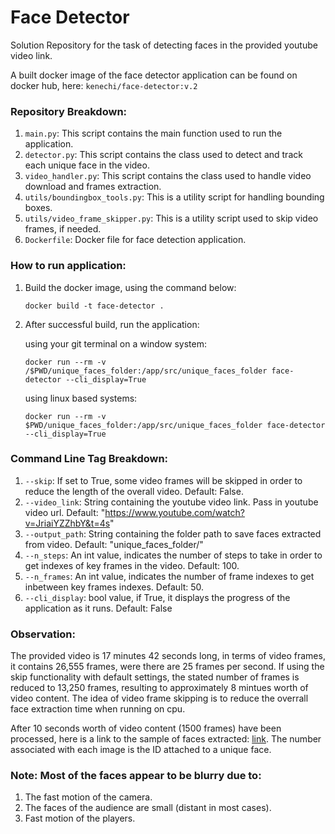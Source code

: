 # Face Detector

Solution Repository for the task of detecting faces in the provided youtube video link.

A built docker image of the face detector application can be found on docker hub, here: ```kenechi/face-detector:v.2```

### Repository Breakdown:

 1. ```main.py```: This script contains the main function used to run the application.
 2. ```detector.py```: This script contains the class used to detect and track each unique face in the video.
 3. ```video_handler.py```: This script contains the class used to handle video download and frames extraction.
 4. ```utils/boundingbox_tools.py```: This is a utility script for handling bounding boxes.
 5. ```utils/video_frame_skipper.py```: This is a utility script used to skip video frames, if needed.
 6. ```Dockerfile```: Docker file for face detection application.

### How to run application:

1. Build the docker image, using the command below:

    ```docker build -t face-detector .```
    
2. After successful build, run the application:

   using your git terminal on a window system:

   ```docker run --rm -v /$PWD/unique_faces_folder:/app/src/unique_faces_folder face-detector --cli_display=True```

   using linux based systems:

   ```docker run --rm -v $PWD/unique_faces_folder:/app/src/unique_faces_folder face-detector --cli_display=True```
   
 ### Command Line Tag Breakdown:

1. ```--skip```: If set to True, some video frames will be skipped in order to reduce the length of the overall video. Default: False.
2. ```--video_link```: String containing the youtube video link. Pass in youtube video url. Default: "https://www.youtube.com/watch?v=JriaiYZZhbY&t=4s"
3. ```--output_path```: String containing the folder path to save faces extracted from video. Default: "unique_faces_folder/"
4. ```--n_steps```: An int value, indicates the number of steps to take in order to get indexes of key frames in the video. Default: 100.
5. ```--n_frames```: An int value, indicates the number of frame indexes to get inbetween key frames indexes. Default: 50. 
6. ```--cli_display```: bool value, if True, it displays the progress of the application as it runs. Default: False


### Observation:
The provided video is 17 minutes 42 seconds long, in terms of video frames, it contains 26,555 frames, were there are 25 frames per second.
If using the skip functionality with default settings, the stated number of frames is reduced to 13,250 frames, resulting to approximately 8 mintues worth of video content.
The idea of video frame skipping is to reduce the overrall face extraction time when running on cpu.

After 10 seconds worth of video content (1500 frames) have been processed, here is a link to the sample of faces extracted: [link](https://drive.google.com/drive/folders/1Ch_0POxseYeXZEUMrnXm4N7BXDFrOQ4H?usp=share_link). The number associated with each image is the ID attached to a unique face.

### Note: Most of the faces appear to be blurry due to:
1. The fast motion of the camera.
2. The faces of the audience are small (distant in most cases).
3. Fast motion of the players.
